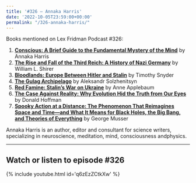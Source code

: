 ```yaml
---
title: '#326 – Annaka Harris'
date: '2022-10-05T23:59:00+00:00'
permalink: "/326-annaka-harris/"
---
```


Books mentioned on Lex Fridman Podcast #326:

1. <b><a href="https://amzn.to/3ULQ0KN" target="_blank" rel="sponsored noopener noreferrer">Conscious: A Brief Guide to the Fundamental Mystery of the Mind</a></b> by Annaka Harris
2. <b><a href="https://amzn.to/3Amikez" target="_blank" rel="sponsored noopener noreferrer">The Rise and Fall of the Third Reich: A History of Nazi Germany</a></b> by William L. Shirer
3. <b><a href="https://amzn.to/3tGT7b3" target="_blank" rel="sponsored noopener noreferrer">Bloodlands: Europe Between Hitler and Stalin</a></b> by Timothy Snyder
4. <b><a href="https://amzn.to/3TNwUTi" target="_blank" rel="sponsored noopener noreferrer">The Gulag Archipelago</a></b> by Aleksandr Solzhenitsyn
5. <b><a href="https://amzn.to/3X5UTA2" target="_blank" rel="sponsored noopener noreferrer">Red Famine: Stalin’s War on Ukraine</a></b> by Anne Applebaum
6. <b><a href="https://amzn.to/3Xec4iR" target="_blank" rel="sponsored noopener noreferrer">The Case Against Reality: Why Evolution Hid the Truth from Our Eyes</a></b> by Donald Hoffman
7. <b><a href="https://amzn.to/3gi8fbO" target="_blank" rel="sponsored noopener noreferrer">Spooky Action at a Distance: The Phenomenon That Reimagines Space and Time—and What It Means for Black Holes, the Big Bang, and Theories of Everything</a></b> by George Musser

Annaka Harris is an author, editor and consultant for science writers, specializing in neuroscience, meditation, mind, consciousness andphysics.

- - - - - -

## Watch or listen to episode #326

{% include youtube.html id='q6zEzZCtkXw' %}